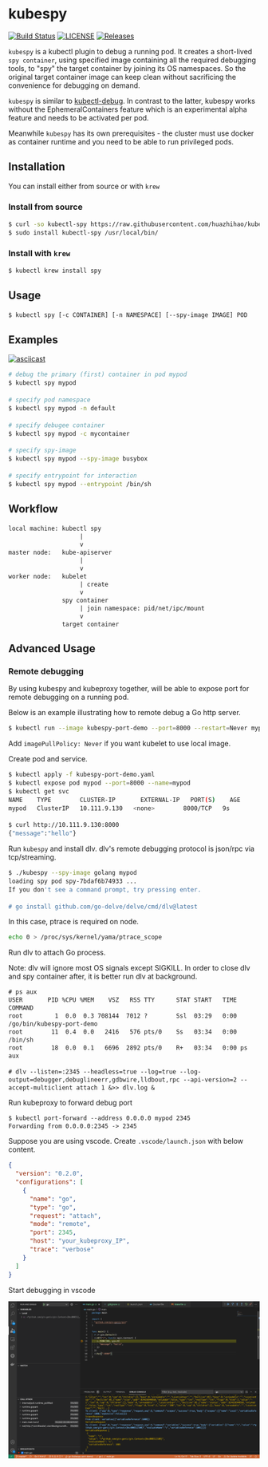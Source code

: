 # kubespy

[![Build Status](https://github.com/huazhihao/kubespy/actions/workflows/test.yml/badge.svg)](https://github.com/huazhihao/kubespy/actions/workflows/test.yml)
[![LICENSE](https://img.shields.io/github/license/huazhihao/kubespy.svg)](https://github.com/huazhihao/kubespy/blob/master/LICENSE)
[![Releases](https://img.shields.io/github/v/release/huazhihao/kubespy.svg)](https://github.com/huazhihao/kubespy/releases)

`kubespy` is a kubectl plugin to debug a running pod. It creates a short-lived `spy container`, using specified image containing all the required debugging tools, to "spy" the target container by joining its OS namespaces. So the original target container image can keep clean without sacrificing the convenience for debugging on demand.

`kubespy` is similar to [kubectl-debug](https://github.com/verb/kubectl-debug). In contrast to the latter, kubespy works without the EphemeralContainers feature which is an experimental alpha feature and needs to be activated per pod.

Meanwhile `kubespy` has its own prerequisites - the cluster must use docker as container runtime and you need to be able to run privileged pods.

## Installation

You can install either from source or with `krew`

### Install from source

```sh
$ curl -so kubectl-spy https://raw.githubusercontent.com/huazhihao/kubespy/master/kubespy
$ sudo install kubectl-spy /usr/local/bin/
```

### Install with `krew`

```sh
$ kubectl krew install spy
```

## Usage

```sh
$ kubectl spy [-c CONTAINER] [-n NAMESPACE] [--spy-image IMAGE] POD
```

## Examples

[![asciicast](https://asciinema.org/a/290096.svg)](https://asciinema.org/a/290096)

```sh
# debug the primary (first) container in pod mypod
$ kubectl spy mypod

# specify pod namespace
$ kubectl spy mypod -n default

# specify debugee container
$ kubectl spy mypod -c mycontainer

# specify spy-image
$ kubectl spy mypod --spy-image busybox

# specify entrypoint for interaction
$ kubectl spy mypod --entrypoint /bin/sh
```

## Workflow

```
local machine: kubectl spy
                    |
                    v
master node:   kube-apiserver
                    |
                    v
worker node:   kubelet
                    | create
                    v
               spy container
                    | join namespace: pid/net/ipc/mount
                    v
               target container
```

## Advanced Usage

### Remote debugging

By using kubespy and kubeproxy together, will be able to expose port for remote debugging on a running pod.

Below is an example illustrating how to remote debug a Go http server.

```sh
$ kubectl run --image kubespy-port-demo --port=8000 --restart=Never mypod --dry-run=client -o yaml > kubespy-port-demo.yaml
```

Add `imagePullPolicy: Never` if you want kubelet to use local image.

Create pod and service.

```sh
$ kubectl apply -f kubespy-port-demo.yaml
$ kubectl expose pod mypod --port=8000 --name=mypod
$ kubectl get svc
NAME    TYPE        CLUSTER-IP       EXTERNAL-IP   PORT(S)    AGE
mypod   ClusterIP   10.111.9.130   <none>        8000/TCP   9s

$ curl http://10.111.9.130:8000
{"message":"hello"}
```

Run `kubespy` and install dlv. dlv's remote debugging protocol is json/rpc via tcp/streaming.

```sh
$ ./kubespy --spy-image golang mypod
loading spy pod spy-7bdaf6b74933 ...
If you don't see a command prompt, try pressing enter.

# go install github.com/go-delve/delve/cmd/dlv@latest
```

In this case, ptrace is required on node.

```sh
echo 0 > /proc/sys/kernel/yama/ptrace_scope
```

Run dlv to attach Go process.

Note: dlv will ignore most OS signals except SIGKILL. In order to close dlv and spy container after, it is better run dlv at background.

```
# ps aux
USER       PID %CPU %MEM    VSZ   RSS TTY      STAT START   TIME COMMAND
root         1  0.0  0.3 708144  7012 ?        Ssl  03:29   0:00 /go/bin/kubespy-port-demo
root        11  0.4  0.0   2416   576 pts/0    Ss   03:34   0:00 /bin/sh
root        18  0.0  0.1   6696  2892 pts/0    R+   03:34   0:00 ps aux

# dlv --listen=:2345 --headless=true --log=true --log-output=debugger,debuglineerr,gdbwire,lldbout,rpc --api-version=2 --accept-multiclient attach 1 &>> dlv.log &
```

Run kubeproxy to forward debug port

```
$ kubectl port-forward --address 0.0.0.0 mypod 2345
Forwarding from 0.0.0.0:2345 -> 2345
```

Suppose you are using vscode. Create `.vscode/launch.json` with below content.

```json
{
  "version": "0.2.0",
  "configurations": [
    {
      "name": "go",
      "type": "go",
      "request": "attach",
      "mode": "remote",
      "port": 2345,
      "host": "your_kubeproxy_IP",
      "trace": "verbose"
    }
  ]
}
```

Start debugging in vscode

![dlv-screenshot](etc/dlv-screenshot.png?raw=true)

